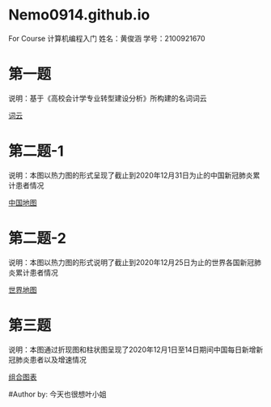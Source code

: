 # Nemo0914.github.io
For Course 计算机编程入门
姓名：黄俊涵
学号：2100921670

# 第一题
说明：基于《高校会计学专业转型建设分析》所构建的名词词云

[词云](HW1-1.html)

# 第二题-1
说明：本图以热力图的形式呈现了截止到2020年12月31日为止的中国新冠肺炎累计患者情况

[中国地图](HW1-2.1.html)

# 第二题-2
说明：本图以热力图的形式说明了截止到2020年12月25日为止的世界各国新冠肺炎累计患者情况

[世界地图](HW1-2.2.html)

# 第三题
说明：本图通过折现图和柱状图呈现了2020年12月1日至14日期间中国每日新增新冠肺炎患者以及增速情况

[组合图表](HW1-4.html)



#Author by: 今天也很想叶小姐
